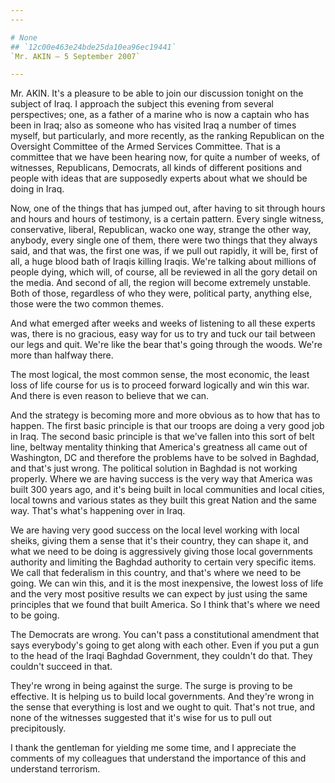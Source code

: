 ```yaml
---
---

# None
## `12c00e463e24bde25da10ea96ec19441`
`Mr. AKIN — 5 September 2007`

---
```



Mr. AKIN. It's a pleasure to be able to join our discussion tonight 
on the subject of Iraq. I approach the subject this evening from 
several perspectives; one, as a father of a marine who is now a captain 
who has been in Iraq; also as someone who has visited Iraq a number of 
times myself, but particularly, and more recently, as the ranking 
Republican on the Oversight Committee of the Armed Services Committee. 
That is a committee that we have been hearing now, for quite a number 
of weeks, of witnesses, Republicans, Democrats, all kinds of different 
positions and people with ideas that are supposedly experts about what 
we should be doing in Iraq.

Now, one of the things that has jumped out, after having to sit 
through hours and hours and hours of testimony, is a certain pattern. 
Every single witness, conservative, liberal, Republican, wacko one way, 
strange the other way, anybody, every single one of them, there were 
two things that they always said, and that was, the first one was, if 
we pull out rapidly, it will be, first of all, a huge blood bath of 
Iraqis killing Iraqis. We're talking about millions of people dying, 
which will, of course, all be reviewed in all the gory detail on the 
media. And second of all, the region will become extremely unstable. 
Both of those, regardless of who they were, political party, anything 
else, those were the two common themes.

And what emerged after weeks and weeks of listening to all these 
experts was, there is no gracious, easy way for us to try and tuck our 
tail between our legs and quit. We're like the bear that's going 
through the woods. We're more than halfway there.

The most logical, the most common sense, the most economic, the least 
loss of life course for us is to proceed forward logically and win this 
war. And there is even reason to believe that we can.

And the strategy is becoming more and more obvious as to how that has 
to happen. The first basic principle is that our troops are doing a 
very good job in Iraq. The second basic principle is that we've fallen 
into this sort of belt line, beltway mentality thinking that America's 
greatness all came out of Washington, DC and therefore the problems 
have to be solved in Baghdad, and that's just wrong. The political 
solution in Baghdad is not working properly. Where we are having 
success is the very way that America was built 300 years ago, and it's 
being built in local communities and local cities, local towns and 
various states as they built this great Nation and the same way. That's 
what's happening over in Iraq.

We are having very good success on the local level working with local 
sheiks, giving them a sense that it's their country, they can shape it, 
and what we need to be doing is aggressively giving those local 
governments authority and limiting the Baghdad authority to certain 
very specific items. We call that federalism in this country, and 
that's where we need to be going. We can win this, and it is the most 
inexpensive, the lowest loss of life and the very most positive results 
we can expect by just using the same principles that we found that 
built America. So I think that's where we need to be going.

The Democrats are wrong. You can't pass a constitutional amendment 
that says everybody's going to get along with each other. Even if you 
put a gun to the head of the Iraqi Baghdad Government, they couldn't do 
that. They couldn't succeed in that.

They're wrong in being against the surge. The surge is proving to be 
effective. It is helping us to build local governments. And they're 
wrong in the sense that everything is lost and we ought to quit. That's 
not true, and none of the witnesses suggested that it's wise for us to 
pull out precipitously.

I thank the gentleman for yielding me some time, and I appreciate the 
comments of my colleagues that understand the importance of this and 
understand terrorism.